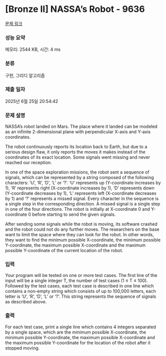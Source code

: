 # [Bronze II] NASSA’s Robot - 9636 

[문제 링크](https://www.acmicpc.net/problem/9636) 

### 성능 요약

메모리: 2544 KB, 시간: 4 ms

### 분류

구현, 그리디 알고리즘

### 제출 일자

2025년 6월 25일 20:54:42

### 문제 설명

<p>NASSA’s robot landed on Mars. The place where it landed can be modeled as an infinite 2-dimensional plane with perpendicular X-axis and Y-axis coordinates.</p>

<p>The robot continuously reports its location back to Earth, but due to a serious design flaw, it only reports the moves it makes instead of the coordinates of its exact location. Some signals went missing and never reached our reception.</p>

<p>In one of the space exploration missions, the robot sent a sequence of signals, which can be represented by a string composed of the following characters: ‘U’, ‘R’, ‘D’, ‘L’ or ‘?’. ‘U’ represents up (Y-coordinate increases by 1), ‘R’ represents right (X-coordinate increases by 1), ‘D’ represents down (Y-coordinate decreases by 1), ‘L’ represents left (X-coordinate decreases by 1) and ‘?’ represents a missed signal. Every character in the sequence is a single step in the corresponding direction. A missed signal is a single step in one of the four directions. The robot is initially at X-coordinate 0 and Y-coordinate 0 before starting to send the given signals.</p>

<p>After sending some signals while the robot is moving, its software crashed and the robot could not do any further moves. The researchers on the base want to limit the space where they can look for the robot. In other words, they want to find the minimum possible X-coordinate, the minimum possible Y-coordinate, the maximum possible X-coordinate and the maximum possible Y-coordinate of the current location of the robot.</p>

### 입력 

 <p>Your program will be tested on one or more test cases. The first line of the input will be a single integer T, the number of test cases (1 ≤ T ≤ 100). Followed by the test cases, each test case is described in one line which contains a non-empty string which consists of up to 100,000 letters, each letter is ‘U’, ‘R’, ‘D’, ‘L’ or ‘?’. This string represents the sequence of signals as described above.</p>

### 출력 

 <p>For each test case, print a single line which contains 4 integers separated by a single space, which are the minimum possible X-coordinate, the minimum possible Y-coordinate, the maximum possible X-coordinate and the maximum possible Y-coordinate for the location of the robot after it stopped moving.</p>

